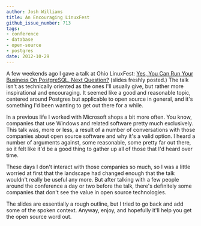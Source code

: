 ```yaml
---
author: Josh Williams
title: An Encouraging LinuxFest
github_issue_number: 713
tags:
- conference
- database
- open-source
- postgres
date: 2012-10-29
---
```




A few weekends ago I gave a talk at Ohio LinuxFest: [Yes, You Can Run Your Business On PostgreSQL. Next Question?](http://joshwilliams.name/postgres_in_the_enterprise/) (slides freshly posted.)  The talk isn't as technically oriented as the ones I'll usually give, but rather more inspirational and encouraging.  It seemed like a good and reasonable topic, centered around Postgres but applicable to open source in general, and it's something I'd been wanting to get out there for a while.

In a previous life I worked with Microsoft shops a bit more often.  You know, companies that use Windows and related software pretty much exclusively.  This talk was, more or less, a result of a number of conversations with those companies about open source software and why it's a valid option.  I heard a number of arguments against, some reasonable, some pretty far out there, so it felt like it'd be a good thing to gather up all of those that I'd heard over time.

These days I don't interact with those companies so much, so I was a little worried at first that the landscape had changed enough that the talk wouldn't really be useful any more.  But after talking with a few people around the conference a day or two before the talk, there's definitely some companies that don't see the value in open source technologies.

The slides are essentially a rough outline, but I tried to go back and add some of the spoken context.  Anyway, enjoy, and hopefully it'll help you get the open source word out.



